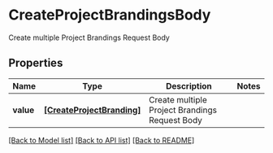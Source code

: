 # CreateProjectBrandingsBody

Create multiple Project Brandings Request Body

## Properties
Name | Type | Description | Notes
------------ | ------------- | ------------- | -------------
**value** | [**[CreateProjectBranding]**](CreateProjectBranding.md) | Create multiple Project Brandings Request Body | 

[[Back to Model list]](../README.md#documentation-for-models) [[Back to API list]](../README.md#documentation-for-api-endpoints) [[Back to README]](../README.md)


